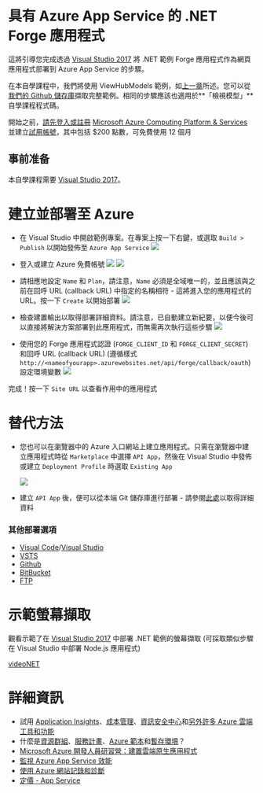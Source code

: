 # 具有 Azure App Service 的 .NET Forge 應用程式

這將引導您完成透過 [Visual Studio 2017](https://visualstudio.microsoft.com/vs/) 將 .NET 範例 Forge 應用程式作為網頁應用程式部署到 Azure App Service 的步驟。

在本自學課程中，我們將使用 ViewHubModels 範例，如[上一章](/zh-TW/tutorials/viewhubmodels)所述。您可以從[我們的 Github 儲存庫](https://github.com/Autodesk-Forge/learn.forge.viewhubmodels/tree/net)擷取完整範例。相同的步驟應該也適用於**「檢視模型」**自學課程程式碼。

開始之前，[請先登入或註冊](https://signup.azure.com/) [Microsoft Azure Computing Platform & Services](https://azure.microsoft.com/) 並建立[試用帳號](https://azure.microsoft.com/en-us/free/?cdn=disable)，其中包括 $200 點數，可免費使用 12 個月

## 事前准备

本自學課程需要 [Visual Studio 2017](https://visualstudio.microsoft.com/vs/)。

# 建立並部署至 Azure

- 在 Visual Studio 中開啟範例專案。在專案上按一下右鍵，或選取 ```Build > Publish``` 以開始發佈至 ```Azure App Service``` ![](_media/deployment/azure/create_web_app_net.png)

- 登入或建立 Azure 免費帳號 ![](_media/deployment/azure/create_web_app_net_2.png) ![](_media/deployment/azure/create_web_app_net_3.png)

- 請相應地設定 ```Name``` 和 ```Plan```，請注意，```Name``` 必須是全域唯一的，並且應該與之前在回呼 URL (callback URL) 中指定的名稱相符 - 這將進入您的應用程式的 URL。按一下 ```Create``` 以開始部署 ![](_media/deployment/azure/create_web_app_net_4.png)

- 檢查建置輸出以取得部署詳細資料。請注意，已自動建立新紀要，以便今後可以直接將解決方案部署到此應用程式，而無需再次執行這些步驟 ![](_media/deployment/azure/net_app_published_result.png)

- 使用您的 Forge 應用程式認證 (```FORGE_CLIENT_ID``` 和 ```FORGE_CLIENT_SECRET```) 和回呼 URL (callback URL) (遵循樣式 ```http://<nameofyourapp>.azurewebsites.net/api/forge/callback/oauth```) 設定環境變數 ![](_media/deployment/azure/vsAppSettings.png)

完成！按一下 ```Site URL``` 以查看作用中的應用程式

# 替代方法

- 您也可以在瀏覽器中的 Azure 入口網站上建立應用程式。只需在瀏覽器中建立應用程式時從 ```Marketplace``` 中選擇 ```API App```，然後在 Visual Studio 中發佈或建立 ```Deployment Profile``` 時選取 ```Existing App```

  ![](_media/deployment/azure/app_dashboard.png)
- 建立 ```API App``` 後，便可以從本端 Git 儲存庫進行部署 - 請參閱[此處](/zh-TW/deployment/azure/node)以取得詳細資料

### 其他部署選項
- [Visual Code](https://azure.microsoft.com/en-us/blog/visual-studio-code-and-azure-app-service-a-perfect-fit/)/[Visual Studio](../node)
- [VSTS](https://docs.microsoft.com/en-us/labs/devops/deployazurefunctionswithvsts/)
- [Github](https://blogs.msdn.microsoft.com/benjaminperkins/2017/05/10/deploy-github-source-code-repositories-to-an-azure-app-service/)
- [BitBucket](https://confluence.atlassian.com/bitbucket/deploy-to-microsoft-azure-900820699.html)
- [FTP](https://docs.microsoft.com/en-us/azure/app-service/deploy-ftp)

# 示範螢幕擷取

觀看示範了在 [Visual Studio 2017](https://visualstudio.microsoft.com/vs/) 中部署 .NET 範例的螢幕擷取 (可採取類似步驟在 Visual Studio 中部署 Node.js 應用程式)

[videoNET](https://www.youtube.com/embed/dDg-fQ7SHAQ ':include :type=iframe width=100% height=400px')

# 詳細資訊
<!--
This will be live soon (as another version of the tutorial)
- Adapt this sample app to the [.NET Core Framework](https://docs.microsoft.com/en-us/dotnet/core/) and deploy it as a [Azure Web App](/zh-TW/deployment/azure/node)
-->
- 試用 [Application Insights](https://azure.microsoft.com/en-us/services/monitor/)、[成本管理](https://portal.azure.com/#blade/Microsoft_Azure_Billing/ModernBillingMenuBlade/Overview)、[資訊安全中心](https://portal.azure.com/#blade/Microsoft_Azure_Security/SecurityMenuBlade/18)和[另外許多 Azure 雲端工具和功能](https://azure.microsoft.com/en-us/services/)
- 什麼是[資源群組](https://docs.microsoft.com/en-us/azure/azure-resource-manager/resource-group-overview)、[服務計畫](https://azure.microsoft.com/en-us/pricing/details/app-service/plans/)、[Azure 範本](https://azure.microsoft.com/en-us/resources/templates/)和[暫存環境](https://docs.microsoft.com/en-us/azure/app-service/deploy-staging-slots)？
- [Microsoft Azure 開發人員研習營：建置雲端原生應用程式](https://mva.microsoft.com/en-us/training-courses/microsoft-azure-developer-camp-build-a-cloud-native-app-8299)
- [監視 Azure App Service 效能](https://docs.microsoft.com/en-us/azure/application-insights/app-insights-azure-web-apps)
- [使用 Azure 網站記錄和診斷](https://azure.microsoft.com/en-us/resources/videos/azure-web-site-logging-and-diagnostics/)
- [定價 - App Service](https://azure.microsoft.com/en-us/pricing/details/app-service/windows/)
